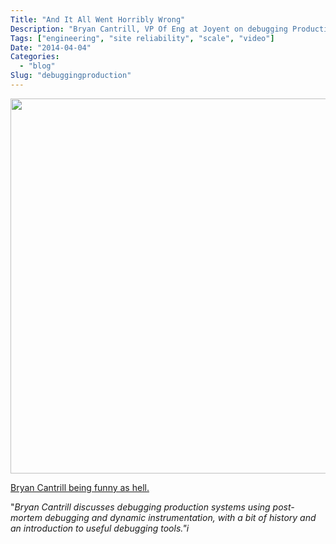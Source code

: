 ```yaml
---
Title: "And It All Went Horribly Wrong"
Description: "Bryan Cantrill, VP Of Eng at Joyent on debugging Production Systems"
Tags: ["engineering", "site reliability", "scale", "video"]
Date: "2014-04-04"
Categories:
  - "blog"
Slug: "debuggingproduction"
---
```


<div>
<a href="http://www.infoq.com/presentations/Debugging-Production-Systems"><img width="600" src="/static/img/joyentprod.png"></a>
<p><a href="http://www.infoq.com/presentations/Debugging-Production-Systems">Bryan Cantrill being funny as hell.</a></p>
<p>"<em>Bryan Cantrill discusses debugging production systems using post-mortem debugging and dynamic instrumentation, with a bit of history and an introduction to useful debugging tools."i</em></p>
</div>

